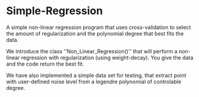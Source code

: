 # Simple-Regression
A simple non-linear regression program that uses cross-validation to select the amount of regularization and the polynomial degree that best fits the data. 

We introduce the class ''Non_Linear_Regression()'' that will perform a non-linear regression with regularization (using weight-decay). You give the data and the code return the best fit. 

We have also implemented a simple data set for testing, that extract point with user-defined noise level from a legendre polynomial of controlable degree. 
